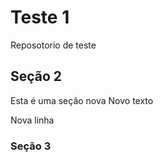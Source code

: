 # Teste 1
Reposotorio de teste

## Seção 2

Esta é uma seção nova
Novo texto

Nova linha

### Seção 3
